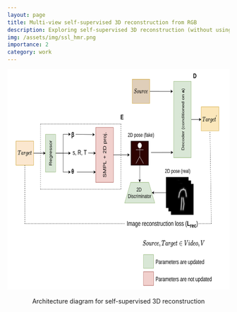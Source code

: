 ```yaml
---
layout: page
title: Multi-view self-supervised 3D reconstruction from RGB
description: Exploring self-supervised 3D reconstruction (without using 3D data)
img: /assets/img/ssl_hmr.png
importance: 2
category: work
---
```


<div>
<img src="/assets/img/ssl_hmr.png" alt="Multi-view self-supervised 3D reconstruction" style="height:500px;width:auto;">
<p><center> Architecture diagram for self-supervised 3D reconstruction </center></p>
</div>
